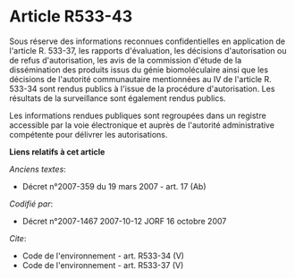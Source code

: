 # Article R533-43

Sous réserve des informations reconnues confidentielles en application de l'article R. 533-37, les rapports d'évaluation, les
décisions d'autorisation ou de refus d'autorisation, les avis de la commission d'étude de la dissémination des produits issus
du génie biomoléculaire ainsi que les décisions de l'autorité communautaire mentionnées au IV de l'article R. 533-34 sont
rendus publics à l'issue de la procédure d'autorisation. Les résultats de la surveillance sont également rendus publics.

Les informations rendues publiques sont regroupées dans un registre accessible par la voie électronique et auprès de
l'autorité administrative compétente pour délivrer les autorisations.

**Liens relatifs à cet article**

_Anciens textes_:

  - Décret  n°2007-359 du 19 mars 2007 - art. 17 (Ab)

_Codifié par_:

  - Décret n°2007-1467 2007-10-12 JORF 16 octobre 2007

_Cite_:

  - Code de l'environnement - art. R533-34 (V)
  - Code de l'environnement - art. R533-37 (V)
